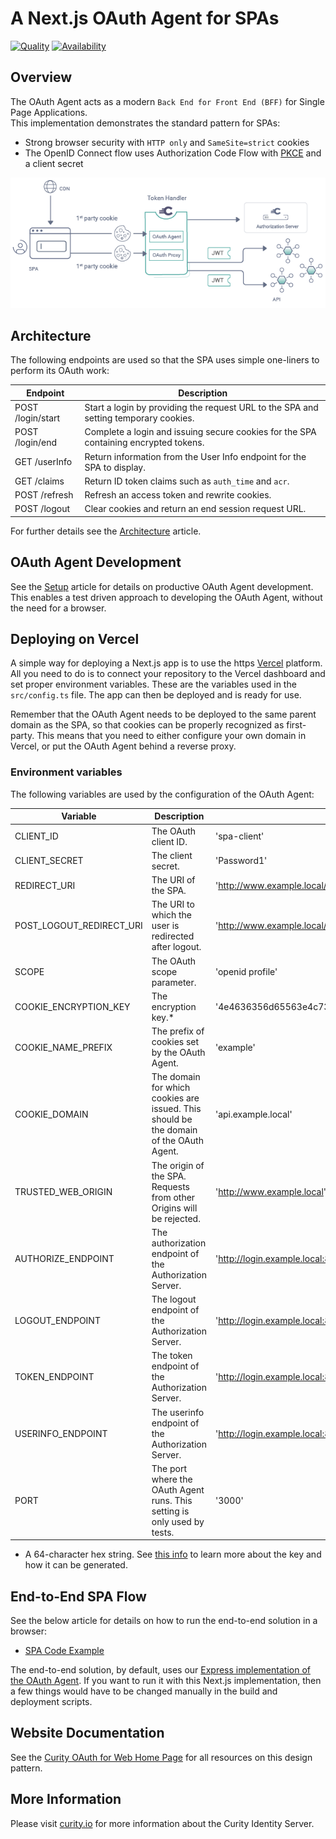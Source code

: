 # A Next.js OAuth Agent for SPAs

[![Quality](https://img.shields.io/badge/quality-test-yellow)](https://curity.io/resources/code-examples/status/)
[![Availability](https://img.shields.io/badge/availability-source-blue)](https://curity.io/resources/code-examples/status/)

## Overview

The OAuth Agent acts as a modern `Back End for Front End (BFF)` for Single Page Applications.\
This implementation demonstrates the standard pattern for SPAs:

- Strong browser security with `HTTP only` and `SameSite=strict` cookies
- The OpenID Connect flow uses Authorization Code Flow with [PKCE](https://curity.io/resources/learn/pkce/) and a client secret

![Logical Components](/doc/logical-components.png)

## Architecture

The following endpoints are used so that the SPA uses simple one-liners to perform its OAuth work:

| Endpoint          | Description                                                                          |
|-------------------|--------------------------------------------------------------------------------------|
| POST /login/start | Start a login by providing the request URL to the SPA and setting temporary cookies. |
| POST /login/end   | Complete a login and issuing secure cookies for the SPA containing encrypted tokens. |
| GET /userInfo     | Return information from the User Info endpoint for the SPA to display.               |
| GET /claims       | Return ID token claims such as `auth_time` and `acr`.                                |
| POST /refresh     | Refresh an access token and rewrite cookies.                                         |
| POST /logout      | Clear cookies and return an end session request URL.                                 |

For further details see the [Architecture](/doc/Architecture.md) article.

## OAuth Agent Development

See the [Setup](/doc/Setup.md) article for details on productive OAuth Agent development.\
This enables a test driven approach to developing the OAuth Agent, without the need for a browser.

## Deploying on Vercel

A simple way for deploying a Next.js app is to use the https [Vercel](https://vercel.com) platform. All you need to do is to connect your repository to the Vercel dashboard and set proper environment variables. These are the variables used in the `src/config.ts` file. The app can then be deployed and is ready for use.

Remember that the OAuth Agent needs to be deployed to the same parent domain as the SPA, so that cookies can be properly recognized as first-party. This means that you need to either configure your own domain in Vercel, or put the OAuth Agent behind a reverse proxy.

### Environment variables

The following variables are used by the configuration of the OAuth Agent:

| Variable                 | Description                                                                            | Default                                                            |
|--------------------------|----------------------------------------------------------------------------------------|--------------------------------------------------------------------|
| CLIENT_ID                | The OAuth client ID.                                                                   | 'spa-client'                                                       |
| CLIENT_SECRET            | The client secret.                                                                     | 'Password1'                                                        |
| REDIRECT_URI             | The URI of the SPA.                                                                    | 'http://www.example.local/'                                        |
| POST_LOGOUT_REDIRECT_URI | The URI to which the user is redirected after logout.                                  | 'http://www.example.local/'                                        |
| SCOPE                    | The OAuth scope parameter.                                                             | 'openid profile'                                                   |
| COOKIE_ENCRYPTION_KEY    | The encryption key.*                                                                   | '4e4636356d65563e4c73233847503e3b21436e6f7629724950526f4b5e2e4e50' |
| COOKIE_NAME_PREFIX       | The prefix of cookies set by the OAuth Agent.                                          | 'example'                                                          |
| COOKIE_DOMAIN            | The domain for which cookies are issued. This should be the domain of the OAuth Agent. | 'api.example.local'                                                |
| TRUSTED_WEB_ORIGIN       | The origin of the SPA. Requests from other Origins will be rejected.                   | 'http://www.example.local'                                         |
| AUTHORIZE_ENDPOINT       | The authorization endpoint of the Authorization Server.                                | 'http://login.example.local:8443/oauth/v2/oauth-authorize'         |
| LOGOUT_ENDPOINT          | The logout endpoint of the Authorization Server.                                       | 'http://login.example.local:8443/oauth/v2/oauth-session/logout'    |
| TOKEN_ENDPOINT           | The token endpoint of the Authorization Server.                                        | 'http://login.example.local:8443/oauth/v2/oauth-token'             |
| USERINFO_ENDPOINT        | The userinfo endpoint of the Authorization Server.                                     | 'http://login.example.local:8443/oauth/v2/oauth-userinfo'          |
| PORT                     | The port where the OAuth Agent runs. This setting is only used by tests.               | '3000'                                                             |

* A 64-character hex string. See [this info](https://curity.io/resources/learn/token-handler-deployment-example/#cookie-encryption-keys) to learn more about the key and how it can be generated.

## End-to-End SPA Flow

See the below article for details on how to run the end-to-end solution in a browser:

- [SPA Code Example](https://curity.io/resources/learn/token-handler-spa-example/)

The end-to-end solution, by default, uses our [Express implementation of the OAuth Agent](https://github.com/curityio/oauth-agent-node-express). If you want to run it with this Next.js implementation,
then a few things would have to be changed manually in the build and deployment scripts.

## Website Documentation

See the [Curity OAuth for Web Home Page](https://curity.io/product/token-service/oauth-for-web/) for all resources on this design pattern.

## More Information

Please visit [curity.io](https://curity.io/) for more information about the Curity Identity Server.
